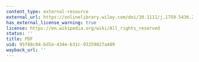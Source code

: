 ```yaml
---
content_type: external-resource
external_url: https://onlinelibrary.wiley.com/doi/10.1111/j.1759-5436.2008.tb00471.x
has_external_license_warning: true
license: https://en.wikipedia.org/wiki/All_rights_reserved
status: ''
title: PDF
uid: 95f88c04-bd1e-434e-b31c-93259827a489
wayback_url: ''
---
```

